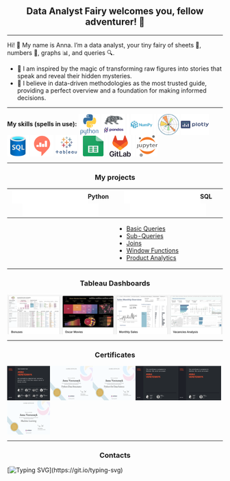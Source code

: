 <h2 align="center">Data Analyst Fairy welcomes you, fellow adventurer! 🧚</h2>

---

Hi! 👋 My name is Anna. I’m a data analyst, your tiny fairy of sheets 📄, numbers 🔢, graphs 📊, and queries 🔍. 

- 🔭 I am inspired by the magic of transforming raw figures into stories that speak and reveal their hidden mysteries. 
- 🌱 I believe in data-driven methodologies as the most trusted guide, providing a perfect overview and a foundation for making informed decisions.

---

**My skills (spells in use):**
<img align="center" src="https://raw.githubusercontent.com/AnneThropy/AnneThropy/f17a226672234e24f71aa548ce731b64bb1266aa/icons/python.svg" height="50" width="50"/>
<img align="center" src="https://github.com/AnneThropy/AnneThropy/blob/main/icons/pandas.png?raw=true" height="50" width="55"/>
<img align="center" src="https://github.com/AnneThropy/AnneThropy/blob/main/icons/Empty.png?raw=true" height="50" width="5"/>
<img align="center" src="https://raw.githubusercontent.com/AnneThropy/AnneThropy/f17a226672234e24f71aa548ce731b64bb1266aa/icons/numpy.svg" height="50" width="50"/>
<img align="center" src="https://github.com/AnneThropy/AnneThropy/blob/main/icons/Empty.png?raw=true" height="50" width="5"/>
<img align="center" src="https://raw.githubusercontent.com/AnneThropy/AnneThropy/f17a226672234e24f71aa548ce731b64bb1266aa/icons/matplotlib.svg" height="50" width="50"/>
<img align="center" src="https://raw.githubusercontent.com/AnneThropy/AnneThropy/f17a226672234e24f71aa548ce731b64bb1266aa/icons/plotly.svg" height="50" width="65"/>
<img align="center" src="https://raw.githubusercontent.com/AnneThropy/AnneThropy/f17a226672234e24f71aa548ce731b64bb1266aa/icons/sql.svg" height="50" width="50"/>
<img align="center" src="https://github.com/AnneThropy/AnneThropy/blob/main/icons/Redash.png?raw=true" height="50" width="55"/>
<img align="center" src="https://github.com/AnneThropy/AnneThropy/blob/main/icons/tableau.png?raw=true" height="50" width="50"/>
<img align="center" src="https://github.com/AnneThropy/AnneThropy/blob/main/icons/Empty.png?raw=true" height="50" width="5"/>
<img align="center" src="https://raw.githubusercontent.com/AnneThropy/AnneThropy/f17a226672234e24f71aa548ce731b64bb1266aa/icons/Google_Sheets_logo.svg" height="50" width="50"/>
<img align="center" src="https://github.com/AnneThropy/AnneThropy/blob/main/icons/Empty.png?raw=true" height="50" width="5"/>
<img align="center" src="https://raw.githubusercontent.com/AnneThropy/AnneThropy/f17a226672234e24f71aa548ce731b64bb1266aa/icons/gitlab.svg" height="50" width="50"/>
<img align="center" src="https://github.com/AnneThropy/AnneThropy/blob/main/icons/Empty.png?raw=true" height="50" width="5"/>
<img align="center" src="https://raw.githubusercontent.com/AnneThropy/AnneThropy/f17a226672234e24f71aa548ce731b64bb1266aa/icons/jupyter.svg" height="50" width="50"/>

---

<h3 align="center">My projects</h3>
<!---
- <a href="https://github.com/AnneThropy/SQL_Portfolio_AnnaV/blob/2a2462c7c2f42a3ca1d40181f3749c7c07bcda20/SQL%20Portfolio%20-%20Basics.md">Basic Queries</a>
- <a href="https://github.com/AnneThropy/SQL_Portfolio_AnnaV/blob/2a2462c7c2f42a3ca1d40181f3749c7c07bcda20/SQL%20Portfolio%20-%20SubQueries.md">Sub-Queries</a>
- <a href="https://github.com/AnneThropy/SQL_Portfolio_AnnaV/blob/2a2462c7c2f42a3ca1d40181f3749c7c07bcda20/SQL%20Portfolio%20-%20Joins.md">Joins</a>
- <a href="https://github.com/AnneThropy/SQL_Portfolio_AnnaV/blob/2a2462c7c2f42a3ca1d40181f3749c7c07bcda20/SQL%20Portfolio%20-%20Window%20Functions.md">Window Functions</a>
- <a href="https://github.com/AnneThropy/SQL_Portfolio_AnnaV/blob/2a2462c7c2f42a3ca1d40181f3749c7c07bcda20/SQL%20Portfolio%20-%20Product%20Analytics%20Queries.md">Product Analytics</a>


<ul>
<li><a href="https://github.com/AnneThropy/SQL_Portfolio_AnnaV/blob/2a2462c7c2f42a3ca1d40181f3749c7c07bcda20/SQL%20Portfolio%20-%20Basics.md">Basic Queries</a></li>
<li><a href="https://github.com/AnneThropy/SQL_Portfolio_AnnaV/blob/2a2462c7c2f42a3ca1d40181f3749c7c07bcda20/SQL%20Portfolio%20-%20SubQueries.md">Sub-Queries</a></li>
<li><a href="https://github.com/AnneThropy/SQL_Portfolio_AnnaV/blob/2a2462c7c2f42a3ca1d40181f3749c7c07bcda20/SQL%20Portfolio%20-%20Joins.md">Joins</a></li>
<li><a href="https://github.com/AnneThropy/SQL_Portfolio_AnnaV/blob/2a2462c7c2f42a3ca1d40181f3749c7c07bcda20/SQL%20Portfolio%20-%20Window%20Functions.md">Window Functions</a></li>
<li><a href="https://github.com/AnneThropy/SQL_Portfolio_AnnaV/blob/2a2462c7c2f42a3ca1d40181f3749c7c07bcda20/SQL%20Portfolio%20-%20Product%20Analytics%20Queries.md">Product Analytics</a></li>
</ul>


<img src="https://github.com/AnneThropy/AnneThropy/blob/main/icons/2_sql_sub.png?raw=true">
<img src="https://github.com/AnneThropy/AnneThropy/blob/main/icons/3_sql_join.png?raw=true">
<img src="https://github.com/AnneThropy/AnneThropy/blob/main/icons/4_sql_wind.png?raw=true">
<img src="https://github.com/AnneThropy/AnneThropy/blob/main/icons/5_sql_prod.png?raw=true">


<img align="center" src="https://github.com/AnneThropy/AnneThropy/blob/main/icons/Empty.png?raw=true" height="30" width="300"/>
--> 


| <img align="center" src="https://github.com/AnneThropy/AnneThropy/blob/main/icons/Empty.png?raw=true" height="30" width="178"/>Python<img align="center" src="https://github.com/AnneThropy/AnneThropy/blob/main/icons/Empty.png?raw=true" height="30" width="178"/> | <img align="center" src="https://github.com/AnneThropy/AnneThropy/blob/main/icons/Empty.png?raw=true" height="30" width="178"/>SQL<img align="center" src="https://github.com/AnneThropy/AnneThropy/blob/main/icons/Empty.png?raw=true" height="30" width="178"/> |
| ------------- | ----------- |
| | <ul><li><a href="https://github.com/AnneThropy/SQL_Portfolio_AnnaV/blob/2a2462c7c2f42a3ca1d40181f3749c7c07bcda20/SQL%20Portfolio%20-%20Basics.md">Basic Queries</a></li><li><a href="https://github.com/AnneThropy/SQL_Portfolio_AnnaV/blob/2a2462c7c2f42a3ca1d40181f3749c7c07bcda20/SQL%20Portfolio%20-%20SubQueries.md">Sub-Queries</a></li><li><a href="https://github.com/AnneThropy/SQL_Portfolio_AnnaV/blob/2a2462c7c2f42a3ca1d40181f3749c7c07bcda20/SQL%20Portfolio%20-%20Joins.md">Joins</a></li><li><a href="https://github.com/AnneThropy/SQL_Portfolio_AnnaV/blob/2a2462c7c2f42a3ca1d40181f3749c7c07bcda20/SQL%20Portfolio%20-%20Window%20Functions.md">Window Functions</a></li><li><a href="https://github.com/AnneThropy/SQL_Portfolio_AnnaV/blob/2a2462c7c2f42a3ca1d40181f3749c7c07bcda20/SQL%20Portfolio%20-%20Product%20Analytics%20Queries.md">Product Analytics</a></li></ul>|

<!---
<h3 align="center">SQL Queries</32>

|      <a href="https://github.com/AnneThropy/SQL_Portfolio_AnnaV/blob/2a2462c7c2f42a3ca1d40181f3749c7c07bcda20/SQL%20Portfolio%20-%20Basics.md"><img src="https://github.com/AnneThropy/AnneThropy/blob/main/icons/1_sql_basic.png?raw=true"></a>         |      <img src="https://github.com/AnneThropy/AnneThropy/blob/main/icons/2_sql_sub.png?raw=true">       |    <img src="https://github.com/AnneThropy/AnneThropy/blob/main/icons/3_sql_join.png?raw=true">   |         <img src="https://github.com/AnneThropy/AnneThropy/blob/main/icons/4_sql_wind.png?raw=true">         |          <img src="https://github.com/AnneThropy/AnneThropy/blob/main/icons/5_sql_prod.png?raw=true">         |
| ------------- | ----------- | ----- | ---------------- | ----------------- |
--> 
          
<h3 align="center">Tableau Dashboards</h3>

<a href="https://public.tableau.com/app/profile/anna.veretennyk/vizzes">
<img align="center" src="https://github.com/AnneThropy/AnneThropy/blob/main/icons/Tableau_Dash_AV.png?raw=true"/>
</a>

---

<h3 align="center">Certificates</h3>

<img align="center" src="https://github.com/AnneThropy/Certificates/blob/main/Data_Analyst.png?raw=true" height="80" width="100"/><img align="center" src="https://github.com/AnneThropy/Certificates/blob/main/Python_Data_Structures.png?raw=true" height="80" width="100"/><img align="center" src="https://github.com/AnneThropy/Certificates/blob/main/Python_for_Data_Science.png?raw=true" height="80" width="100"/><img align="center" src="https://github.com/AnneThropy/Certificates/blob/main/SQL_01.png?raw=true" height="80" width="100"/><img align="center" src="https://github.com/AnneThropy/Certificates/blob/main/SQL_01.png?raw=true" height="80" width="100"/><img align="center" src="https://github.com/AnneThropy/Certificates/blob/main/Machine_Learning.png?raw=true" height="80" width="100"/>




---

<h3 align="center">Contacts</h3>


[![Typing SVG](https://readme-typing-svg.herokuapp.com?font=Fira+Code&pause=2000&color=31AC38&center=true&vCenter=true&random=false&width=710&lines=Data+analysis+isn't+just+a+task+%E2%80%94+it's+a+magical+adventure!)](https://git.io/typing-svg)

